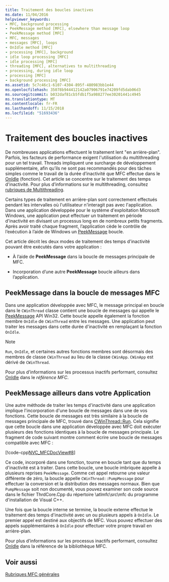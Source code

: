 ```yaml
---
title: Traitement des boucles inactives
ms.date: 11/04/2016
helpviewer_keywords:
- MFC, background processing
- PeekMessage method [MFC], elsewhere than message loop
- PeekMessage method [MFC]
- MFC, messages
- messages [MFC], loops
- OnIdle method [MFC]
- processing [MFC], background
- idle loop processing [MFC]
- idle processing [MFC]
- threading [MFC], alternatives to multithreading
- processing, during idle loop
- processing [MFC]
- background processing [MFC]
ms.assetid: 5c7c46c1-6107-4304-895f-480983bb1e44
ms.openlocfilehash: 35078b944412142a07906791e74209fd5dab06d3
ms.sourcegitcommit: b032daf81cb5fdb1f5a988277ee30201441c4945
ms.translationtype: MT
ms.contentlocale: fr-FR
ms.lasthandoff: 11/15/2018
ms.locfileid: "51693436"
---
```

# <a name="idle-loop-processing"></a>Traitement des boucles inactives

De nombreuses applications effectuent le traitement lent "en arrière-plan". Parfois, les facteurs de performance exigent l'utilisation du multithreading pour un tel travail. Threads impliquent une surcharge de développement supplémentaire, afin qu’ils ne sont pas recommandés pour des tâches simples comme le travail de la durée d’inactivité que MFC effectue dans le [OnIdle](../mfc/reference/cwinthread-class.md#onidle) (fonction). Cet article se concentre sur le traitement des temps d'inactivité. Pour plus d’informations sur le multithreading, consultez [rubriques de Multithreading](../parallel/multithreading-support-for-older-code-visual-cpp.md).

Certains types de traitement en arrière-plan sont correctement effectués pendant les intervalles où l'utilisateur n'interagit pas avec l'application. Dans une application développée pour le système d'exploitation Microsoft Windows, une application peut effectuer un traitement en période d'inactivité en divisant un processus long en de nombreux petits fragments. Après avoir traité chaque fragment, l’application cède le contrôle de l’exécution à l’aide de Windows un [PeekMessage](/windows/desktop/api/winuser/nf-winuser-peekmessagea) boucle.

Cet article décrit les deux modes de traitement des temps d'inactivité pouvant être exécutés dans votre application :

- À l’aide de **PeekMessage** dans la boucle de messages principale de MFC.

- Incorporation d’une autre **PeekMessage** boucle ailleurs dans l’application.

##  <a name="_core_peekmessage_in_the_mfc_message_loop"></a> PeekMessage dans la boucle de messages MFC

Dans une application développée avec MFC, le message principal en boucle dans le `CWinThread` classe contient une boucle de messages qui appelle le [PeekMessage](/windows/desktop/api/winuser/nf-winuser-peekmessagea) API Win32. Cette boucle appelle également la fonction membre `OnIdle` de `CWinThread` entre les messages. Une application peut traiter les messages dans cette durée d'inactivité en remplaçant la fonction `OnIdle`.

> [!NOTE]
>  `Run`, `OnIdle`, et certaines autres fonctions membres sont désormais des membres de classe `CWinThread` au lieu de la classe `CWinApp`. `CWinApp` est dérivé de `CWinThread`.

Pour plus d’informations sur les processus inactifs performant, consultez [OnIdle](../mfc/reference/cwinthread-class.md#onidle) dans le *référence MFC*.

##  <a name="_core_peekmessage_elsewhere_in_your_application"></a> PeekMessage ailleurs dans votre Application

Une autre méthode de traiter les temps d'inactivité dans une application implique l'incorporation d'une boucle de messages dans une de vos fonctions. Cette boucle de messages est très similaire à la boucle de messages principale de MFC, trouvé dans [CWinThread::Run](../mfc/reference/cwinthread-class.md#run). Cela signifie que cette boucle dans une application développée avec MFC doit exécuter plusieurs des fonctions identiques à la boucle de messages principale. Le fragment de code suivant montre comment écrire une boucle de messages compatible avec MFC :

[!code-cpp[NVC_MFCDocView#8](../mfc/codesnippet/cpp/idle-loop-processing_1.cpp)]

Ce code, incorporé dans une fonction, tourne en boucle tant que du temps d'inactivité est à traiter. Dans cette boucle, une boucle imbriquée appelle à plusieurs reprises `PeekMessage`. Comme cet appel retourne une valeur différente de zéro, la boucle appelle `CWinThread::PumpMessage` pour effectuer la conversion et la distribution des messages normaux. Bien que `PumpMessage` soit non documenté, vous pouvez examiner son code source dans le fichier ThrdCore.Cpp du répertoire \atlmfc\src\mfc du programme d'installation de Visual C++.

Une fois que la boucle interne se termine, la boucle externe effectue le traitement des temps d'inactivité avec un ou plusieurs appels à `OnIdle`. Le premier appel est destiné aux objectifs de MFC. Vous pouvez effectuer des appels supplémentaires à `OnIdle` pour effectuer votre propre travail en arrière-plan.

Pour plus d’informations sur les processus inactifs performant, consultez [OnIdle](../mfc/reference/cwinthread-class.md#onidle) dans la référence de la bibliothèque MFC.

## <a name="see-also"></a>Voir aussi

[Rubriques MFC générales](../mfc/general-mfc-topics.md)

